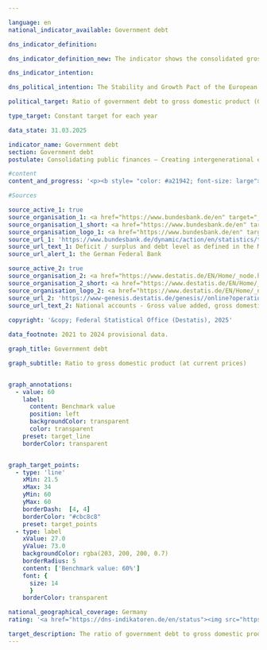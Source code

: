 ```yaml
---

language: en        
national_indicator_available: Government debt        

dns_indicator_definition:         

dns_indicator_definition_new: The indicator shows the consolidated gross debt of the government (in accordance with the Maastricht Treaty) in relation to gross domestic product (GDP) in current prices (in %). The indicator serves as a measure of government debt.        

dns_indicator_intention:         

dns_political_intention: The Stability and Growth Pact of the European Union (EU) sets the reference value for the maximum debt ratio at 60% of gross domestic product (GDP).        

political_target: Ratio of government debt to gross domestic product (GDP) must not exceed 60%; To be maintained until 2030        

type_target: Constant target for each year        

data_state: 31.03.2025        

indicator_name: Government debt        
section: Government debt        
postulate: Consolidating public finances – Creating intergenerational equity        

#content         
content_and_progress: '<p><b style= "color: #a21942; font-size: large">8.2.c Government debt</b><br><br>In Germany, government debt is determined twice annually by the Deutsche Bundesbank in accordance with the provisions of the Maastricht Treaty, based on calculations by the Federal Statistical Office. The Gross Domestic Product (GDP) at current prices is calculated by the Federal Statistical Office within the framework of the national accounts.<br><br>The debt-to-GDP ratio is influenced both by the fiscal position of the government and by economic development. With constant levels of government debt, the debt ratio decreases more rapidly as GDP growth accelerates. Conversely, the debt ratio may increase even if absolute debt levels decline, provided GDP falls more sharply in the same period. Implicit government debt&nbsp;–&nbsp;that is, future but not yet realised state obligations&nbsp;–&nbsp;is not taken into account.<br><br>Germany’s debt-to-GDP ratio remained above the reference value defined by the European Union (EU) from 2003&nbsp;until 2018. Following fiscal consolidation, the ratio decreased from 67.1% in 2005&nbsp;to 63.7% in 2007, but then rose to a peak of 81.0% by 2010, primarily due to the financial and economic crisis. From 2012&nbsp;onwards, the ratio steadily declined, falling below the Maastricht reference value of 60% in 2019&nbsp;for the first time since 2002, reaching 58.7%. However, due to the COVID-19&nbsp;pandemic, the ratio rose again sharply, reaching 68.1% in 2021. According to preliminary calculations, it stood at 62.5% in the current reporting year, 2024.<br><br>In a European comparison, fifteen EU Member States remained below the 60% reference value in 2024. The EU average for the debt ratio stood at 81.0%. The highest ratios were recorded in Greece (153.6%) and Italy (135.3%), while Estonia reported the lowest debt-to-GDP ratio at 23.6%.<br><br>While the consolidated debt of general government in Germany had been rising continuously since 1991, it declined for the first time in 2013&nbsp;and continued to fall from 2015&nbsp;onwards. In 2019, consolidated debt of the general public budget amounted to 2,076&nbsp;billion euros. As a result of the COVID-19&nbsp;pandemic and the war of aggression against Ukraine, this figure increased to 2,689&nbsp;billion euros by 2024, reaching its highest level since 1991. In per capita terms, this corresponded to approximately 31,740&nbsp;euros in 2024, compared to 7,765&nbsp;euros in 1991. Non-consolidated debt amounted to 2,728&nbsp;billion euros in 2024. Of this, 69.4% was attributable to the federal government, 23.4% to the Länder, 7.1% to municipalities, and 0.1% to the social security funds.<br><br>On the asset side of the government balance sheet, government debt is offset by tangible and financial assets. According to the balance sheets compiled by the Federal Statistical Office, tangible fixed assets had a (net) value of 2,022&nbsp;euros billion in 2023. The largest asset category comprised buildings such as roads, schools, and public infrastructure, with a value of 1,709&nbsp;billion euros. Financial assets totalled 1,546&nbsp;billion euros in 2023, with securities representing the largest share (53.6%) within this category.</p>'                

#Sources        

source_active_1: true
source_organisation_1: <a href="https://www.bundesbank.de/en" target="_blank" onclick="return confirm_alert('the German Federal Bank', 'En')">German Federal Bank</a>
source_organisation_1_short: <a href="https://www.bundesbank.de/en" target="_blank" onclick="return confirm_alert('the German Federal Bank', 'En')">German Federal Bank</a>
source_organisation_logo_1: <a href="https://www.bundesbank.de/en" target="_blank" onclick="return confirm_alert('the German Federal Bank', 'En')"><img src="https://dns-indikatoren.de/public/OrgImgEn/bundesbank.png" alt="German Federal Bank" title=" Click here to visit the homepage of the organizationGerman Federal Bank" style="height:60px; width:148px; border:transparent"/></a>
source_url_1: 'https://www.bundesbank.de/dynamic/action/en/statistics/time-series-databases/time-series-databases/743796/743796?treeAnchor=FINANZEN&statisticType=BBK_ITS'
source_url_text_1: Deficit / surplus and debt level as defined in the Maastricht Treaty/Germany/Debt level/Debt by category/instrument
source_url_alert_1: the German Federal Bank

source_active_2: true
source_organisation_2: <a href="https://www.destatis.de/EN/Home/_node.html" target="_blank">Federal Statistical Office</a>
source_organisation_2_short: <a href="https://www.destatis.de/EN/Home/_node.html" target="_blank">Federal Statistical Office</a>
source_organisation_logo_2: <a href="https://www.destatis.de/EN/Home/_node.html" target="_blank"><img src="https://dns-indikatoren.de/public/OrgImgEn/destatis.png" alt="Federal Statistical Office" title=" Click here to visit the homepage of the organizationFederal Statistical Office" style="height:60px; width:148px; border:transparent"/></a>
source_url_2: 'https://www-genesis.destatis.de/genesis//online?operation=table&code=81000-0001&bypass=true&levelindex=1&levelid=1660802268437&language=en'
source_url_text_2: National accounts - Gross value added, gross domestic product – GENESIS online 81000-0001
        
copyright: '&copy; Federal Statistical Office (Destatis), 2025'        

data_footnote: 2021 to 2024 provisional data.        

graph_title: Government debt        

graph_subtitle: Ratio to gross domestic product (at current prices)        


graph_annotations:
  - value: 60
    label:
      content: Benchmark value
      position: left
      backgroundColor: transparent
      color: transparent
    preset: target_line
    borderColor: transparent        


graph_target_points:
  - type: 'line'
    xMin: 21.5
    xMax: 34
    yMin: 60
    yMax: 60
    borderDash:  [4, 4]
    borderColor: "#cbc8c8"
    preset: target_points
  - type: label
    xValue: 27.0
    yValue: 73.0
    backgroundColor: rgba(203, 200, 200, 0.7)
    borderRadius: 5
    content: ['Benchmark value: 60%']
    font: {
      size: 14
      }
    borderColor: transparent                

national_geographical_coverage: Germany        
rating: '<a href="https://dns-indikatoren.de/en/status"><img src="https://sdg-indikatoren.de/public/Wettersymbole/Blitz.png" title="In 2024 the target value was missed and the indicator had not moved towards the target on average over the previous changes." alt="Weathersymbol: Thuder strom"/></a>'        

target_description: The ratio of government debt to gross domestic product should not exceed 60% each year.<br><br>• According to the target formulation, indicator 8.2.c exceeded the politically defined target in 2024. Furthermore, the average trend from 2019 to 2024 points to a further increase. Indicator 8.2.c is therefore assessed as <b>thunderstorm</b> for 2024.        
---
```


